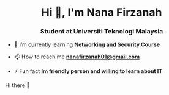 <h1 align="center">Hi 👋, I'm Nana Firzanah</h1>
<h3 align="center">Student at Universiti Teknologi Malaysia</h3>

- 🌱 I’m currently learning **Networking and Security Course**

- 📫 How to reach me **nanafirzanah01@gmail.com**

- ⚡ Fun fact **Im friendly person and willing to learn about IT**




Hi there 👋

<!--
**Nanafirzanah/Nanafirzanah** is a ✨ _special_ ✨ repository because its `README.md` (this file) appears on your GitHub profile.

Here are some ideas to get you started:

- 🔭 I’m currently working on ...
- 🌱 I’m currently learning ...
- 👯 I’m looking to collaborate on ...
- 🤔 I’m looking for help with ...
- 💬 Ask me about ...
- 📫 How to reach me: ...
- 😄 Pronouns: ...
- ⚡ Fun fact: ...
-->
